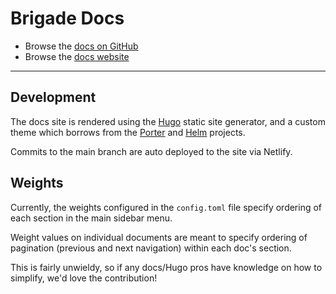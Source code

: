 # Brigade Docs

* Browse the [docs on GitHub](https://github.com/brigadecore/brigade/tree/main/docs/content)
* Browse the [docs website](https://docs.brigade.sh)

---

## Development

The docs site is rendered using the [Hugo](https://gohugo.io/) static site generator, and a custom theme which borrows from the [Porter](https://github.com/getporter/porter) and [Helm](https://github.com/helm/helm-www) projects.

Commits to the main branch are auto deployed to the site via Netlify.

## Weights

Currently, the weights configured in the `config.toml` file specify ordering of each section in the main sidebar menu.

Weight values on individual documents are meant to specify ordering of pagination (previous and next navigation) within each doc's section.

This is fairly unwieldy, so if any docs/Hugo pros have knowledge on how to simplify, we'd love the contribution!
